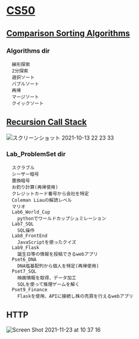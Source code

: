 # [CS50](https://cs50.jp/)
## [Comparison Sorting Algorithms](https://www.cs.usfca.edu/~galles/visualization/ComparisonSort.html)

### Algorithms dir
```
  線形探索
  2分探索
  選択ソート
  バブルソート
  再帰
  マージソート
  クイックソート
```
## [Recursion Call Stack](https://www.youtube.com/watch?v=aCPkszeKRa4&list=PLkxRaGG5EB7pF5cnc4UBra8TVxsufn7zT&index=23)
![スクリーンショット 2021-10-13 22 23 33](https://user-images.githubusercontent.com/70265286/137142212-043f1779-70c3-4b6a-86ba-64b31a7363f6.jpg)

### Lab_ProblemSet dir
```
  スクラブル
  シーザー暗号
  置換暗号
  お釣り計算(再帰使用)
  クレジットカード番号から会社を特定
  Coleman Liauの解読レベル
  マリオ
  Lab6_World_Cup
    pythonでワールドカップシュミレーション
  Lab7_SQL
    SQL操作
  Lab8_FrontEnd
    JavaScriptを使ったクイズ
  Lab9_Flask
    誕生日等の情報を投稿できるwebアプリ
  Pset6_DNA
    DNA塩基配列から個人を特定(再帰使用)
  Pset7_SQL
    映画情報を取得、データ加工
    SQLを使って推理ゲームを解く
  Pset9_Finance
    Flaskを使用、APIに接続し株の売買を行えるwebアプリ
```
## HTTP
![Screen Shot 2021-11-23 at 10 37 16](https://user-images.githubusercontent.com/70265286/142959796-b60174a3-b52c-45b1-abb2-f402dd9976ff.jpg)

